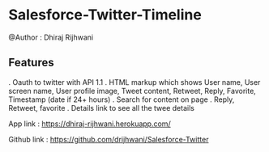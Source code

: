 Salesforce-Twitter-Timeline 
===========================

@Author : Dhiraj Rijhwani


## Features 

. Oauth to twitter with API 1.1
. HTML markup which shows User name, User screen name, User profile image, Tweet content, Retweet, Reply, Favorite, Timestamp (date if 24+ hours)
. Search for content on page
. Reply, Retweet, favorite
. Details link to see all the twee details

App link : https://dhiraj-rijhwani.herokuapp.com/

Github link : https://github.com/drijhwani/Salesforce-Twitter
